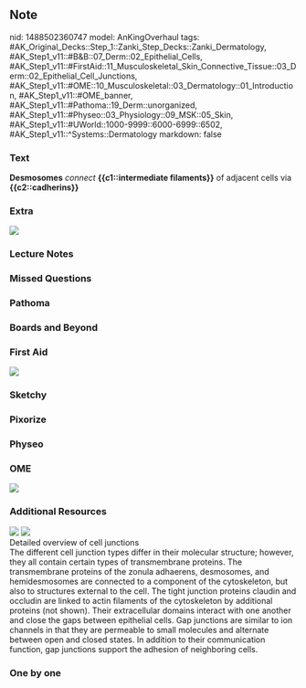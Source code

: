 ## Note
nid: 1488502360747
model: AnKingOverhaul
tags: #AK_Original_Decks::Step_1::Zanki_Step_Decks::Zanki_Dermatology, #AK_Step1_v11::#B&B::07_Derm::02_Epithelial_Cells, #AK_Step1_v11::#FirstAid::11_Musculoskeletal_Skin_Connective_Tissue::03_Derm::02_Epithelial_Cell_Junctions, #AK_Step1_v11::#OME::10_Musculoskeletal::03_Dermatology::01_Introduction, #AK_Step1_v11::#OME_banner, #AK_Step1_v11::#Pathoma::19_Derm::unorganized, #AK_Step1_v11::#Physeo::03_Physiology::09_MSK::05_Skin, #AK_Step1_v11::#UWorld::1000-9999::6000-6999::6502, #AK_Step1_v11::^Systems::Dermatology
markdown: false

### Text
<div>
  <b>Desmosomes</b> <i>connect</i> <b>{{c1::intermediate
  filaments}}</b> of adjacent cells via <b>{{c2::cadherins}}</b>
</div>

### Extra
<img src="Cell%20junctions_1606536512076.png">

### Lecture Notes


### Missed Questions


### Pathoma


### Boards and Beyond


### First Aid
<img src="tmp6EHVxr.png">

### Sketchy


### Pixorize


### Physeo


### OME
<div class="ome-widget">
  <a href="https://onlinemeded.org?ref=anki"><img src=
  "_OME_AnkiFlashcards_General_3.png"></a>
</div>

### Additional Resources
<img src="paste-66117bc8e2f360b01aeeb8e60ea0eac846c7c9b9.jpg">
<img src="big_58c16a8999a05.jpg">
<div>
  <div>
    <div>
      Detailed overview of cell junctions
    </div>
  </div>
  <div>
    <div>
      <div>
        The different cell junction types differ in their molecular
        structure; however, they all contain certain types of
        transmembrane proteins. The transmembrane proteins of the
        zonula adhaerens, desmosomes, and hemidesmosomes are
        connected to a component of the cytoskeleton, but also to
        structures external to the cell. The tight junction
        proteins claudin and occludin are linked to actin filaments
        of the cytoskeleton by additional proteins (not shown).
        Their extracellular domains interact with one another and
        close the gaps between epithelial cells. Gap junctions are
        similar to ion channels in that they are permeable to small
        molecules and alternate between open and closed states. In
        addition to their communication function, gap junctions
        support the adhesion of neighboring cells.
      </div>
    </div>
  </div>
</div>

### One by one

